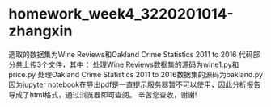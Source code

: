 # homework_week4_3220201014-zhangxin
选取的数据集为Wine Reviews和Oakland Crime Statistics 2011 to 2016
代码部分共上传3个文件，其中：
处理Wine Reviews数据集的源码为wine1.py和price.py
处理Oakland Crime Statistics 2011 to 2016数据集的源码为oakland.py
因为jupyter notebook在导出pdf是一直提示服务器暂不可以使用，因此分析报告导成了html格式，通过浏览器即可查阅。
辛苦您查收，谢谢!
